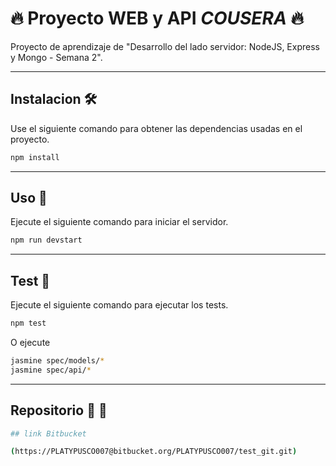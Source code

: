 # 🔥 Proyecto WEB y API *COUSERA* 🔥 

Proyecto de aprendizaje de "Desarrollo del lado servidor: NodeJS, Express y Mongo - Semana 2".

---

## Instalacion 🛠 

Use el siguiente comando para obtener las dependencias usadas en el proyecto.

```bash
npm install
```

---

## Uso 🎯 

Ejecute el siguiente comando para iniciar el servidor.

```bash
npm run devstart
```
---

## Test 🧠  

Ejecute el siguiente comando para ejecutar los tests.

```bash
npm test
```
O ejecute

```bash
jasmine spec/models/*
jasmine spec/api/*
```

---

## Repositorio 📁 🥊 

```bash
## link Bitbucket

(https://PLATYPUSCO007@bitbucket.org/PLATYPUSCO007/test_git.git)

```